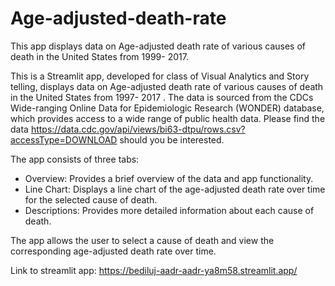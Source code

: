 # Age-adjusted-death-rate
This app displays data on Age-adjusted death rate of various causes of death in the United States from 1999- 2017.



This is a Streamlit app, developed for class of Visual Analytics and Story telling, displays data on Age-adjusted death rate of various causes of death in the United States from 1997- 2017 . 
The data is sourced from the CDCs Wide-ranging Online Data for Epidemiologic Research (WONDER) database, which provides access to a wide range of public health data.  Please find the data https://data.cdc.gov/api/views/bi63-dtpu/rows.csv?accessType=DOWNLOAD should you be interested.

The app consists of three tabs:

- Overview: Provides a brief overview of the data and app functionality.
- Line Chart: Displays a line chart of the age-adjusted death rate over time for the selected cause of death.
- Descriptions: Provides more detailed information about each cause of death.

The app allows the user to select a cause of death and view the corresponding age-adjusted death rate over time.

Link to streamlit app: https://bediluj-aadr-aadr-ya8m58.streamlit.app/
